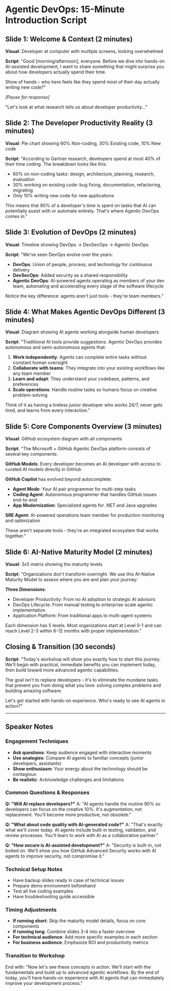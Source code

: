 # Agentic DevOps: 15-Minute Introduction Script

## Slide 1: Welcome & Context (2 minutes)
**Visual**: Developer at computer with multiple screens, looking overwhelmed

**Script**: 
"Good [morning/afternoon], everyone. Before we dive into hands-on AI-assisted development, I want to share something that might surprise you about how developers actually spend their time. 

Show of hands - who here feels like they spend most of their day actually writing new code?"

*[Pause for response]*

"Let's look at what research tells us about developer productivity..."

## Slide 2: The Developer Productivity Reality (3 minutes)
**Visual**: Pie chart showing 60% Non-coding, 30% Existing code, 10% New code

**Script**:
"According to Gartner research, developers spend at most 40% of their time coding. The breakdown looks like this:
- 60% on non-coding tasks: design, architecture, planning, research, evaluation
- 30% working on existing code: bug fixing, documentation, refactoring, migrating
- Only 10% writing new code for new applications

This means that 90% of a developer's time is spent on tasks that AI can potentially assist with or automate entirely. That's where Agentic DevOps comes in."

## Slide 3: Evolution of DevOps (2 minutes)
**Visual**: Timeline showing DevOps → DevSecOps → Agentic DevOps

**Script**:
"We've seen DevOps evolve over the years:
- **DevOps**: Union of people, process, and technology for continuous delivery
- **DevSecOps**: Added security as a shared responsibility
- **Agentic DevOps**: AI-powered agents operating as members of your dev team, automating and accelerating every stage of the software lifecycle

Notice the key difference: agents aren't just tools - they're team members."

## Slide 4: What Makes Agentic DevOps Different (3 minutes)
**Visual**: Diagram showing AI agents working alongside human developers

**Script**:
"Traditional AI tools provide suggestions. Agentic DevOps provides autonomous and semi-autonomous agents that:

1. **Work independently**: Agents can complete entire tasks without constant human oversight
2. **Collaborate with teams**: They integrate into your existing workflows like any team member
3. **Learn and adapt**: They understand your codebase, patterns, and preferences
4. **Scale operations**: Handle routine tasks so humans focus on creative problem-solving

Think of it as having a tireless junior developer who works 24/7, never gets tired, and learns from every interaction."

## Slide 5: Core Components Overview (3 minutes)
**Visual**: GitHub ecosystem diagram with all components

**Script**:
"The Microsoft + GitHub Agentic DevOps platform consists of several key components:

**GitHub Models**: Every developer becomes an AI developer with access to curated AI models directly in GitHub

**GitHub Copilot** has evolved beyond autocomplete:
- **Agent Mode**: Your AI pair programmer for multi-step tasks
- **Coding Agent**: Autonomous programmer that handles GitHub issues end-to-end
- **App Modernization**: Specialized agents for .NET and Java upgrades

**SRE Agent**: AI-powered operations team member for production monitoring and optimization

These aren't separate tools - they're an integrated ecosystem that works together."

## Slide 6: AI-Native Maturity Model (2 minutes)
**Visual**: 3x5 matrix showing the maturity levels

**Script**:
"Organizations don't transform overnight. We use this AI-Native Maturity Model to assess where you are and plan your journey:

**Three Dimensions**:
- Developer Productivity: From no AI adoption to strategic AI advisors
- DevOps Lifecycle: From manual testing to enterprise-scale agentic implementation  
- Application Platform: From traditional apps to multi-agent systems

Each dimension has 5 levels. Most organizations start at Level 0-1 and can reach Level 2-3 within 6-12 months with proper implementation."

## Closing & Transition (30 seconds)
**Script**:
"Today's workshop will show you exactly how to start this journey. We'll begin with practical, immediate benefits you can implement today, then build toward more advanced agentic capabilities.

The goal isn't to replace developers - it's to eliminate the mundane tasks that prevent you from doing what you love: solving complex problems and building amazing software.

Let's get started with hands-on experience. Who's ready to see AI agents in action?"

---

## Speaker Notes

### Engagement Techniques
- **Ask questions**: Keep audience engaged with interactive moments
- **Use analogies**: Compare AI agents to familiar concepts (junior developers, assistants)
- **Show enthusiasm**: Your energy about the technology should be contagious
- **Be realistic**: Acknowledge challenges and limitations

### Common Questions & Responses

**Q: "Will AI replace developers?"**
A: "AI agents handle the routine 90% so developers can focus on the creative 10%. It's augmentation, not replacement. You'll become more productive, not obsolete."

**Q: "What about code quality with AI-generated code?"**
A: "That's exactly what we'll cover today. AI agents include built-in testing, validation, and review processes. You'll learn to work with AI as a collaborative partner."

**Q: "How secure is AI-assisted development?"**
A: "Security is built-in, not bolted on. We'll show you how GitHub Advanced Security works with AI agents to improve security, not compromise it."

### Technical Setup Notes
- Have backup slides ready in case of technical issues
- Prepare demo environment beforehand
- Test all live coding examples
- Have troubleshooting guide accessible

### Timing Adjustments
- **If running short**: Skip the maturity model details, focus on core components
- **If running long**: Combine slides 3-4 into a faster overview
- **For technical audience**: Add more specific examples in each section
- **For business audience**: Emphasize ROI and productivity metrics

### Transition to Workshop
End with: "Now let's see these concepts in action. We'll start with the fundamentals and build up to advanced agentic workflows. By the end of today, you'll have hands-on experience with AI agents that can immediately improve your development process."
